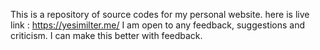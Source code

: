 This is a repository of source codes for my personal website.
here is live link : https://yesimilter.me/
I am open to any feedback, suggestions and criticism. I can make this better with feedback.
